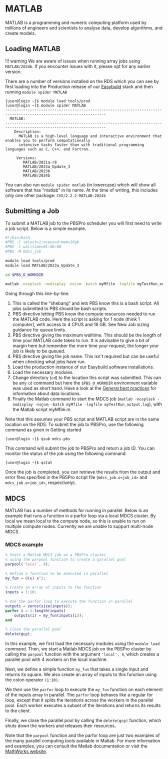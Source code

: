 # MATLAB

MATLAB is a programming and numeric computing platform used by millions of engineers and scientists to analyse data, develop algorithms, and create models.

## Loading MATLAB

!!! warning 
	We are aware of issues when running array jobs using `MATLAB/2024b`. If you encounter issues with it, please opt for any earlier version.

There are a number of versions installed on the RDS which you can see by first loading into the Production release of our [Easybuild](../easybuild.md) stack and then running `module spider MATLAB`

```console
[user@login ~]$ module load tools/prod
[user@login ~]$ module spider MATLAB
-------------------------------------------------------------------------------------------------------------------    
  MATLAB:
-------------------------------------------------------------------------------------------------------------------    
    Description:
      MATLAB is a high-level language and interactive environment that enables you to perform computationally
      intensive tasks faster than with traditional programming languages such as C, C++, and Fortran.

     Versions:
        MATLAB/2021a-r8
        MATLAB/2023a_Update_3
        MATLAB/2023b
        MATLAB/2024b
```

You can also run `module spider matlab` (in lowercase) which will show all software that has "matlab" in its name. At the time of writing, this includes only one other package: `CVX/2.2.2-MATLAB-2024b`

## Submitting a Job

To submit a MATLAB job to the PBSPro scheduler you will first need to write a job script. Below is a simple example.

```bash
#!/bin/bash
#PBS -l select=1:ncpus=4:mem=16gb
#PBS -l walltime=01:00:00
#PBS -N mdcs_job
 
module load tools/prod
module load MATLAB/2023a_Update_3
 
cd $PBS_O_WORKDIR
 
matlab -nosplash -nodisplay -nojvm -batch myMfile -logfile myTestRun_output.log
```

Going through this line-by-line:

1. This is called the "shebang" and lets PBS know this is a bash script. All jobs submitted to PBS should be bash scripts.
1. PBS directive letting PBS know the compute resources needed to run the MATLAB code. Here the script is asking for 1 node (think 1 computer), with access to 4 CPUS and 16 GB. See New Job sizing guidance for queue limits.
1. PBS directive giving the maximum walltime. This should be the length of time your MATLAB code takes to run. It is advisable to give a bit of margin here but remember the more time your request, the longer your job is likely to be queued.
1. PBS directive giving the job name. This isn't required but can be useful when checking what jobs have run.
1. Load the production instance of our Easybuild software installations.
1. Load the necessary modules.
1. Change directory (`cd`) to the location this script was submitted. This can be any `cd` command but here the `$PBS_O_WORKDIR` environment variable was used as short hand. Have a look at the [General best practices](../../best-practice.md) for information about data locations.
1. Finally the Matlab command to start the MDCS job (`matlab -nosplash -nodisplay -nojvm -batch myMfile -logfile myTestRun_output.log`), with the Matlab script myMfile.m.

Note that this assumes your PBS script and MATLAB script are in the same location on the RDS. To submit the job to PBSPro, use the following command as given in Getting started

```
[user@login ~]$ qsub mdcs.pbs
```

This command will submit the job to PBSPro and return a job ID. You can monitor the status of the job using the following command:

```
[user@login ~]$ qstat
```

Once the job is completed, you can retrieve the results from the output and error files specified in the PBSPro script file (`mdcs_job.o<job_id>` and `mdcs_job.e<job_id>`, respectively).

## MDCS


MATLAB has a number of methods for running in parallel. Below is an example that runs a function in a parfor loop via a local MDCS cluster. By local we mean local to the compute node, so this is unable to run on multiple compute nodes. Currently we are unable to support multi-node MDCS.

### MDCS example

```matlab
% Start a Matlab MDCS job on a PBSPro cluster
% using the parpool function to create a parallel pool
parpool('local', 4);
 
% Define a function to be executed in parallel
my_fun = @(x) x^2;
 
% Create an array of inputs to the function
inputs = 1:10;
 
% Use the parfor loop to execute the function in parallel
outputs = zeros(size(inputs));
parfor i = 1:length(inputs)
    outputs(i) = my_fun(inputs(i));
end
 
% Close the parallel pool
delete(gcp);
```

In this example, we first load the necessary modules using the `module load` command. Then, we start a Matlab MDCS job on the PBSPro cluster by calling the `parpool` function with the argument `'local', 4`, which creates a parallel pool with 4 workers on the local machine.

Next, we define a simple function `my_fun` that takes a single input and returns its square. We also create an array of inputs to this function using the colon operator `(1:10)`.

We then use the `parfor` loop to execute the `my_fun` function on each element of the inputs array in parallel. The `parfor` loop behaves like a regular for loop, except that it splits the iterations across the workers in the parallel pool. Each worker executes a subset of the iterations and returns its results to the client.

Finally, we close the parallel pool by calling the `delete(gcp)` function, which shuts down the workers and releases their resources.

Note that the `parpool` function and the parfor loop are just two examples of the many parallel computing tools available in Matlab. For more information and examples, you can consult the Matlab documentation or visit the [MathWorks website](https://uk.mathworks.com/products/matlab.html).

